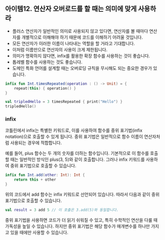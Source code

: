 ## 아이템12. 연산자 오버로드를 할 때는 의미에 맞게 사용하라
- 플러스 연산자가 일반적인 의미로 사용되지 않고 있다면, 연산자를 볼 때마다 연산자를 개별적으로 이해해야 하기 때문에 코드를 이해하기 어려울 것입니다.
- 모든 연산자가 이러한 이름이 나타내는 역할을 할 거라고 기대합니다.
- 이처럼 이름만으로 연산자의 사용이 크게 제한됩니다.
- 의미가 명확하지 않다면, infix를 활용한 확장 함수를 사용하는 것이 좋습니다.
- 톱레벨 함수를 사용하는 것도 좋습니다.
- 도메인 특화 언어를 설계할 때는 오버로딩 규칙을 무시해도 되는 중요한 경우가 있습니다.

```kotlin
infix fun Int.timesRepeated(operation : () -> Unit) = {
	repeat(this) { operation() }
}

val tripledHello = 3 timesRepeated { print("Hello") }
tripledHello()
```
### infix
코틀린에서 infix는 특별한 키워드로, 이를 사용하여 함수를 중위 표기법(infix notation)으로 호출할 수 있게 됩니다. 중위 표기법은 일반적으로 함수 이름이 연산자처럼 사용되는 경우에 적합합니다.

예를 들어, plus 함수는 두 개의 숫자를 더하는 함수입니다. 기본적으로 이 함수를 호출할 때는 일반적인 방식인 plus(3, 5)와 같이 호출합니다. 그러나 infix 키워드를 사용하여 중위 표기법으로 호출할 수 있습니다.

```kotlin
infix fun Int.add(other: Int): Int {
    return this + other
}
```
위의 코드에서 add 함수는 infix 키워드로 선언되어 있습니다. 따라서 다음과 같이 중위 표기법으로 호출할 수 있습니다.

```kotlin
val result = 3 add 5 // 이 호출은 3.add(5)와 동일합니다.
```
중위 표기법을 사용하면 코드가 더 읽기 쉬워질 수 있고, 특히 수학적인 연산을 다룰 때 가독성을 높일 수 있습니다. 하지만 중위 표기법은 해당 함수가 매개변수를 하나만 가지고 있을 때에만 사용할 수 있습니다.